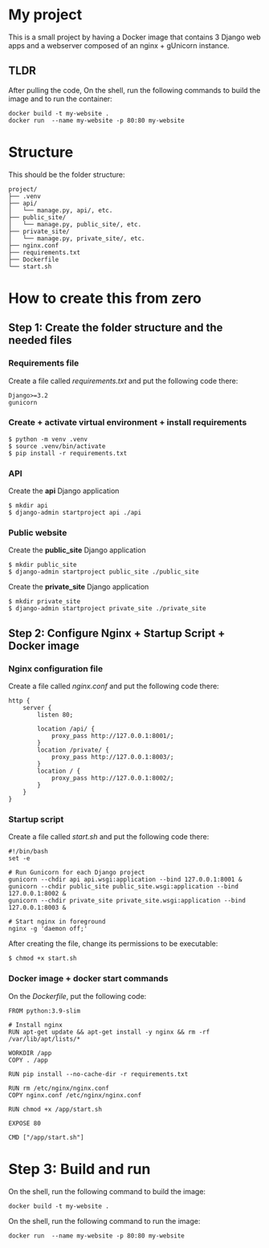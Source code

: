 # My project
This is a small project by having a Docker image that contains 3 Django web apps and a webserver composed of an nginx + gUnicorn instance.

## TLDR
After pulling the code, On the shell, run the following commands to build the image and to run the container:
```
docker build -t my-website .
docker run  --name my-website -p 80:80 my-website
```

# Structure
This should be the folder structure:
```
project/
├── .venv
├── api/
│   └── manage.py, api/, etc.
├── public_site/
│   └── manage.py, public_site/, etc.
├── private_site/
│   └── manage.py, private_site/, etc.
├── nginx.conf
├── requirements.txt
├── Dockerfile
└── start.sh
```

# How to create this from zero
## Step 1: Create the folder structure and the needed files
### Requirements file

Create a file called *requirements.txt* and put the following code there:
```
Django>=3.2
gunicorn
```

### Create + activate virtual environment + install requirements
```
$ python -m venv .venv
$ source .venv/bin/activate
$ pip install -r requirements.txt
```

### API
Create the **api** Django application
```
$ mkdir api
$ django-admin startproject api ./api
```

### Public website
Create the **public_site** Django application
```
$ mkdir public_site
$ django-admin startproject public_site ./public_site
```

Create the **private_site** Django application
```
$ mkdir private_site
$ django-admin startproject private_site ./private_site
```

## Step 2: Configure Nginx + Startup Script + Docker image
### Nginx configuration file
Create a file called *nginx.conf* and put the following code there:
```
http {
    server {
        listen 80;

        location /api/ {
            proxy_pass http://127.0.0.1:8001/;
        }
        location /private/ {
            proxy_pass http://127.0.0.1:8003/;
        }
        location / {
            proxy_pass http://127.0.0.1:8002/;
        }
    }
}
```



### Startup script
Create a file called *start.sh* and put the following code there:
```
#!/bin/bash
set -e

# Run Gunicorn for each Django project
gunicorn --chdir api api.wsgi:application --bind 127.0.0.1:8001 & 
gunicorn --chdir public_site public_site.wsgi:application --bind 127.0.0.1:8002 & 
gunicorn --chdir private_site private_site.wsgi:application --bind 127.0.0.1:8003 & 

# Start nginx in foreground
nginx -g 'daemon off;'
```

After creating the file, change its permissions to be executable:
```
$ chmod +x start.sh
```

### Docker image + docker start commands
On the *Dockerfile*, put the following code:
```
FROM python:3.9-slim

# Install nginx
RUN apt-get update && apt-get install -y nginx && rm -rf /var/lib/apt/lists/*

WORKDIR /app
COPY . /app

RUN pip install --no-cache-dir -r requirements.txt

RUN rm /etc/nginx/nginx.conf
COPY nginx.conf /etc/nginx/nginx.conf

RUN chmod +x /app/start.sh

EXPOSE 80

CMD ["/app/start.sh"]

```


# Step 3: Build and run
On the shell, run the following command to build the image:
```
docker build -t my-website .
```

On the shell, run the following command to run the image:
```
docker run  --name my-website -p 80:80 my-website
```
